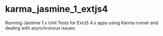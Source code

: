 karma_jasmine_1_extjs4
======================

Running Jasmine 1.x Unit Tests for ExtJS 4.x apps using Karma runner and dealing with asynchronous issues.

